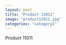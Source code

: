 ```yaml
---
layout: post
title: "Product 11011"
image: "product11011.jpg"
categories: "category1"
---
```

Product 11011
